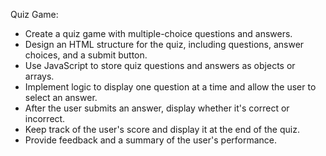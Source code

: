Quiz Game:
- Create a quiz game with multiple-choice questions and answers.
- Design an HTML structure for the quiz, including questions, answer choices, and a submit button.
- Use JavaScript to store quiz questions and answers as objects or arrays.
- Implement logic to display one question at a time and allow the user to select an answer.
- After the user submits an answer, display whether it's correct or incorrect.
- Keep track of the user's score and display it at the end of the quiz.
- Provide feedback and a summary of the user's performance.
